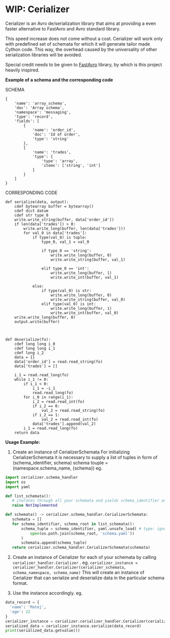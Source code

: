 # WIP: Cerializer
Cerializer is an Avro de/serialization library that aims at providing a even faster alternative to FastAvro and Avro standard library.

This speed increase does not come without a cost. Cerializer will work only with predefined set of schemata for which it will generate tailor made Cython code. This way, the overhead caused by the universality of other serialization libraries will be avoided.

Special credit needs to be given to [FastAvro](https://github.com/fastavro/fastavro) library, by which is this project heavily inspired.

**Example of a schema and the corresponding code**

SCHEMA
```
{
    'name': 'array_schema', 
    'doc': 'Array schema', 
    'namespace': 'messaging', 
    'type': 'record', 
    'fields': [
        {
            'name': 'order_id', 
            'doc': 'Id of order', 
            'type': 'string'
        }, 
        {
            'name': 'trades', 
            'type': {
                'type': 'array', 
                'items': ['string', 'int']
            }
        }
    ]
}
```

CORRESPONDING CODE
```
def serialize(data, output):
    cdef bytearray buffer = bytearray()
    cdef dict datum
    cdef str type_0
    write.write_string(buffer, data['order_id'])
    if len(data['trades']) > 0:
        write.write_long(buffer, len(data['trades']))
        for val_0 in data['trades']:
            if type(val_0) is tuple:
                type_0, val_1 = val_0
                
                if type_0 == 'string':
                    write.write_long(buffer, 0)
                    write.write_string(buffer, val_1)
                
                elif type_0 == 'int':
                    write.write_long(buffer, 1)
                    write.write_int(buffer, val_1)
                
            else:
                if type(val_0) is str:
                    write.write_long(buffer, 0)
                    write.write_string(buffer, val_0)
                elif type(val_0) is int:
                    write.write_long(buffer, 1)
                    write.write_int(buffer, val_0)
    write.write_long(buffer, 0)
    output.write(buffer)



def deserialize(fo):
    cdef long long i_0
    cdef long long i_1
    cdef long i_2
    data = {}
    data['order_id'] = read.read_string(fo)
    data['trades'] = []

    i_1 = read.read_long(fo)
    while i_1 != 0:
        if i_1 < 0:
            i_1 = -i_1
            read.read_long(fo)
        for i_0 in range(i_1):
            i_2 = read.read_int(fo)
            if i_2 == 0:
                val_2 = read.read_string(fo)
            if i_2 == 1:
                val_2 = read.read_int(fo)
            data['trades'].append(val_2)
        i_1 = read.read_long(fo)
    return data
```


**Usage Example:**
1. Create an instance of CerializerSchemata
For initializing CerializerSchemata it is necessary to supply a list of tuples in form of (schema_identifier, schema)
schema touple = (namespace.schema_name, {schema})
 eg.
 ```python
import cerializer.schema_handler
import os
import yaml

def list_schemata():
    # iterates through all your schemata and yields schema_identifier and path to schema folder
    raise NotImplemented

def schemata() -> cerializer.schema_handler.CerializerSchemata:
    schemata = []
	for schema_identifier, schema_root in list_schemata():
		schema_tuple = schema_identifier, yaml.unsafe_load( # type: ignore
			open(os.path.join(schema_root, 'schema.yaml'))
		)
		schemata.append(schema_tuple)
	return cerializer.schema_handler.CerializerSchemata(schemata)
```

2. Create an instance of Cerializer for each of your schemata by calling `cerializer_handler.Cerializer` .
eg. `cerializer_instance = cerializer_handler.Cerializer(cerializer_schemata, schema_namespace, schema_name)`
This will create an instance of Cerializer that can serialize and deserialize data in the particular schema format.

3. Use the instance accordingly.
  eg. 
  ```python
 data_record = {
    'name': 'Matej',
    'age': 22
 }
 cerializer_instance = cerializer.cerializer_handler.Cerializer(cerializer_schemata, 'school', 'student')
 serialized_data = cerializer_instance.serialize(data_record)
 print(serialized_data.getvalue())
```
